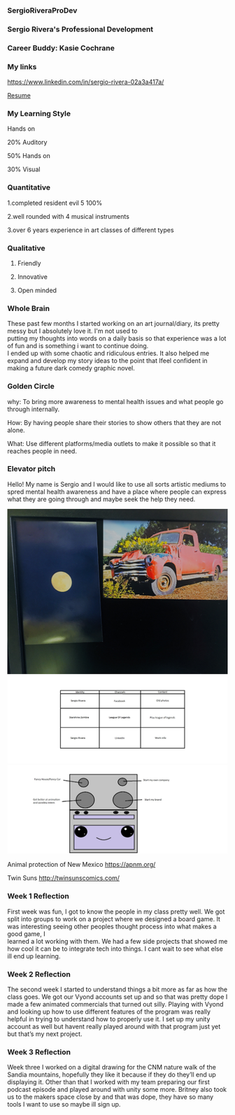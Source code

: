 ### SergioRiveraProDev

### Sergio Rivera's Professional Development 

  

### Career Buddy: Kasie Cochrane 

  

### My links 

https://www.linkedin.com/in/sergio-rivera-02a3a417a/

<a href="/sergio resume.pdf">Resume</a>

### My Learning Style
Hands on

20% Auditory

50% Hands on

30% Visual

### Quantitative  

1.completed resident evil 5 100% 

2.well rounded with 4 musical instruments 

3.over 6 years experience in art classes of different types 

  

### Qualitative  

1. Friendly 

2. Innovative   

3. Open minded 

  

  

### Whole Brain 

These past few months I started working on an art journal/diary, its pretty messy but I absolutely love it. I'm not used to  
putting my thoughts into words on a daily basis so that experience was a lot of fun and is something i want to continue doing.  
I ended up with some chaotic and ridiculous entries. It also helped me expand and develop my story ideas to the point that 
Ifeel confident in making a future dark comedy graphic novel.  

  

### Golden Circle 

why: To bring more awareness to mental health issues and what people go through internally.  

How: By having people share their stories to show others that they are not alone.  

What: Use different platforms/media outlets to make it possible so that it reaches people in need. 

  

### Elevator pitch 

Hello! My name is Sergio and I would like to use all sorts artistic mediums to spred mental health awareness 
and have a place where people can express what they are going through and maybe seek the help they need. 

<img src="/image0 (2).jpg">



<img src="/sergidentity.jpg">


<img src="/burner.jpg">

Animal protection of New Mexico https://apnm.org/

Twin Suns http://twinsunscomics.com/

### Week 1 Reflection 

First week was fun, I got to know the people in my class pretty well. We got split into groups to work on a project 
where we designed a board game. It was interesting seeing other peoples thought process into what makes a good game, I  
learned a lot working with them. We had a few side projects that showed me how cool it can 
be to integrate tech into things. I cant wait to see what else ill end up learning. 

### Week 2 Reflection  

The second week I started to understand things a bit more as far as how the class goes. We got our Vyond accounts set up and so that was pretty dope I made a few animated commercials that turned out silly.  Playing with Vyond and looking up how to use different features of the program was really helpful in trying to understand how to properly use it.  I set up my unity account as well but havent really played around with that program just yet but that’s my next project.  

### Week 3 Reflection 

Week three I worked on a digital drawing for the CNM nature walk of the Sandia mountains, hopefully they like it because if they do they’ll end up displaying it. Other than that I worked with my team preparing our first podcast episode and played around with unity some more.  Britney also took us to the makers space close by and that was dope, they have so many tools I want to use so maybe ill sign up. 

